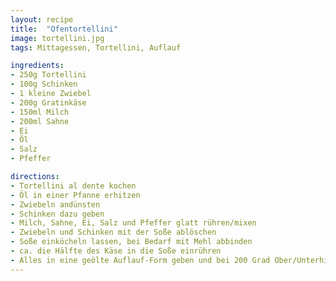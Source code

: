 ```yaml
---
layout: recipe
title:  "Ofentortellini"
image: tortellini.jpg
tags: Mittagessen, Tortellini, Auflauf

ingredients:
- 250g Tortellini
- 100g Schinken
- 1 kleine Zwiebel
- 200g Gratinkäse
- 150ml Milch
- 200ml Sahne
- Ei
- Öl
- Salz
- Pfeffer

directions:
- Tortellini al dente kochen
- Öl in einer Pfanne erhitzen
- Zwiebeln andünsten
- Schinken dazu geben
- Milch, Sahne, Ei, Salz und Pfeffer glatt rühren/mixen
- Zwiebeln und Schinken mit der Soße ablöschen
- Soße einköcheln lassen, bei Bedarf mit Mehl abbinden
- ca. die Hälfte des Käse in die Soße einrühren
- Alles in eine geölte Auflauf-Form geben und bei 200 Grad Ober/Unterhitze für 8 - 15 Minuten in den Ofen
---
```



